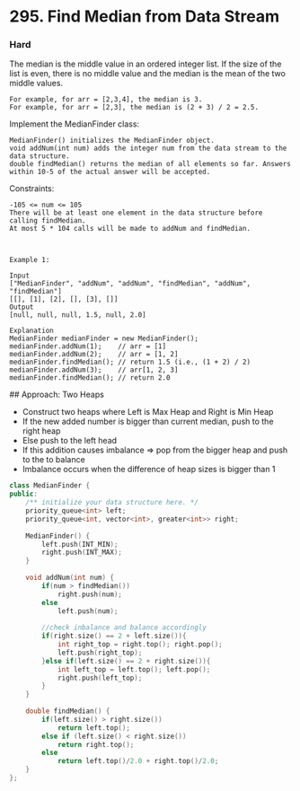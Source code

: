 # 295. Find Median from Data Stream
### Hard

The median is the middle value in an ordered integer list. If the size of the list is even, there is no middle value and the median is the mean of the two middle values.

    For example, for arr = [2,3,4], the median is 3.
    For example, for arr = [2,3], the median is (2 + 3) / 2 = 2.5.

Implement the MedianFinder class:

    MedianFinder() initializes the MedianFinder object.
    void addNum(int num) adds the integer num from the data stream to the data structure.
    double findMedian() returns the median of all elements so far. Answers within 10-5 of the actual answer will be accepted.
Constraints:

    -105 <= num <= 105
    There will be at least one element in the data structure before calling findMedian.
    At most 5 * 104 calls will be made to addNum and findMedian.

 

    Example 1:

    Input
    ["MedianFinder", "addNum", "addNum", "findMedian", "addNum", "findMedian"]
    [[], [1], [2], [], [3], []]
    Output
    [null, null, null, 1.5, null, 2.0]

    Explanation
    MedianFinder medianFinder = new MedianFinder();
    medianFinder.addNum(1);    // arr = [1]
    medianFinder.addNum(2);    // arr = [1, 2]
    medianFinder.findMedian(); // return 1.5 (i.e., (1 + 2) / 2)
    medianFinder.addNum(3);    // arr[1, 2, 3]
    medianFinder.findMedian(); // return 2.0

## Approach: Two Heaps
* Construct two heaps where Left is Max Heap and Right is Min Heap
* If the new added number is bigger than current median, push to the right heap
* Else push to the left head
* If this addition causes imbalance => pop from the bigger heap and push to the to balance
* Imbalance occurs when the difference of heap sizes is bigger than 1

```cpp
class MedianFinder {
public:
    /** initialize your data structure here. */
    priority_queue<int> left;
    priority_queue<int, vector<int>, greater<int>> right;
    
    MedianFinder() {
        left.push(INT_MIN);
        right.push(INT_MAX);
    }
    
    void addNum(int num) {
        if(num > findMedian())
            right.push(num);
        else 
            left.push(num);
                
        //check inbalance and balance accordingly
        if(right.size() == 2 + left.size()){
            int right_top = right.top(); right.pop();
            left.push(right_top);
        }else if(left.size() == 2 + right.size()){
            int left_top = left.top(); left.pop();
            right.push(left_top);
        }
    }
    
    double findMedian() {
        if(left.size() > right.size())
            return left.top();
        else if (left.size() < right.size())
            return right.top();
        else
            return left.top()/2.0 + right.top()/2.0;
    }
};
```